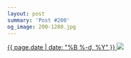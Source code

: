 ```yaml
---
layout: post
summary: 'Post #200'
og_image: 200-1280.jpg
---
```


<p>
 <time>
  <a href="/200">
   {{ page.date | date: "%B %-d, %Y" }}
  </a>
 </time>
 <a href="/200">
  <img data-taken="11/16/2013" sizes="(min-width: 700px) 50vw, calc(100vw - 2rem)" src="{{ site.assets_url }}/200-640.jpg" srcset="{{ site.assets_url }}/200-1280.jpg 1280w, {{ site.assets_url }}/200-960.jpg 960w, {{ site.assets_url }}/200-640.jpg 640w, {{ site.assets_url }}/200-320.jpg 320w"/>
 </a>
</p>
